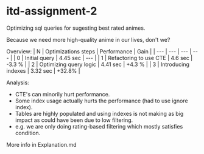 # itd-assignment-2

Optimizing sql queries for sugesting best rated animes. 

Because we need more high-quality anime in our lives, don't we?

Overview:
| N   | Optimizations steps    | Performance | Gain   |
| --- | ---                    | ---         | ---    |
| 0   | Initial query          | 4.45 sec    | ---    |
| 1   | Refactoring to use CTE | 4.6  sec    | -3.3 % |
| 2   | Optimizing query logic | 4.41 sec    | +4.3 % |
| 3   | Introducing indexes    | 3.32 sec    | +32.8% |

Analysis: 

- CTE's can minorily hurt performance.
- Some index usage actually hurts the performance (had to use ignore index).
- Tables are highly populated and using indexes is not making as big impact as could have been due to low filtering.
- e.g. we are only doing rating-based filtering which mostly satisfies condition.

More info in Explanation.md
